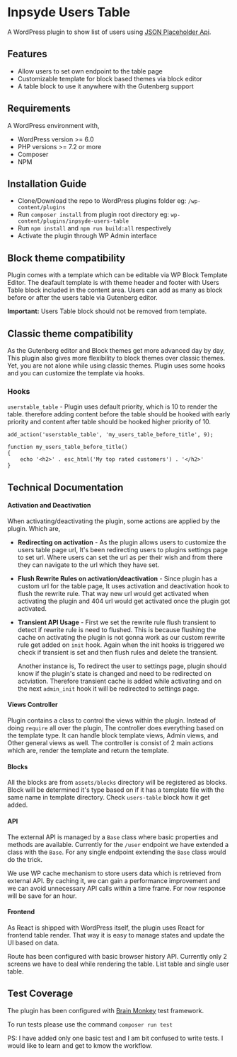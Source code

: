 # Inpsyde Users Table

A WordPress plugin to show list of users using [JSON Placeholder Api](https://jsonplaceholder.typicode.com/).

## Features
- Allow users to set own endpoint to the table page
- Customizable template for block based themes via block editor
- A table block to use it anywhere with the Gutenberg support

## Requirements
A WordPress environment with,
- WordPress version >= 6.0
- PHP versions >= 7.2 or more
- Composer
- NPM

## Installation Guide
- Clone/Download the repo to WordPress plugins folder eg: `/wp-content/plugins`
- Run `composer install` from plugin root directory eg: `wp-content/plugins/inpsyde-users-table`
- Run `npm install` and `npm run build:all` respectively
- Activate the plugin through WP Admin interface


## Block theme compatibility
Plugin comes with a template which can be editable via WP Block Template Editor. The deafault template is with theme header and footer with Users Table block included in the content area. Users can add as many as block before or after the users table via Gutenberg editor.

**Important:** Users Table block should not be removed from template.


## Classic theme compatibility
As the Gutenberg editor and Block themes get more advanced day by day, This plugin also gives more flexibility to block themes over classic themes. Yet, you are not alone while using classic themes. Plugin uses some hooks and you can customize the template via hooks.

### Hooks

`userstable_table` - Plugin uses default priority, which is 10 to render the table. therefore adding content before the table should be hooked with early priority and content after table should be hooked higher priority of 10.

```
add_action('userstable_table', 'my_users_table_before_title', 9);

function my_users_table_before_title()
{
    echo '<h2>' . esc_html('My top rated customers') . '</h2>'
}
```

## Technical Documentation

#### Activation and Deactivation
When activating/deactivating the plugin, some actions are applied by the plugin. Which are,

- **Redirecting on activation** - As the plugin allows users to customize the users table page url, It's been redirecting users to plugins settings page to set url. Where users can set the url as per their wish and from there they can navigate to the url which they have set.

- **Flush Rewrite Rules on activation/deactivation** - Since plugin has a custom url for the table page, It uses activation and deactivation hook to flush the rewrite rule. That way new url would get activated when activating the plugin and 404 url would get activated once the plugin got activated.

- **Transient API Usage** - First we set the rewrite rule flush transient to detect if rewrite rule is need to flushed. This is because flushing the cache on activating the plugin is not gonna work as our custom rewrite rule get added on `init` hook. Again when the init hooks is triggered we check if transient is set and then flush rules and delete the transient.

  Another instance is, To redirect the user to settings page, plugin should know if the plugin's state is changed and need to be redirected on actviation. Therefore transient cache is added while activating and on the next `admin_init` hook it will be redirected to settings page.


#### Views Controller

Plugin contains a class to control the views within the plugin. Instead of doing `require` all over the plugin, The controller does everything based on the template type. It can handle block template views, Admin views, and Other general views as well. The controller is consist of 2 main actions which are, render the template and return the template.

#### Blocks

All the blocks are from `assets/blocks` directory will be registered as blocks. Block will be determined it's type based on if it has a template file with the same name in template directory. Check `users-table` block how it get added.

#### API

The external API is managed by a `Base` class where basic properties and methods are available. Currently for the `/user` endpoint we have extended a class with the `Base`. For any single endpoint extending the `Base` class would do the trick.

We use WP cache mechanism to store users data which is retrieved from external API. By caching it, we can gain a performance improvement and we can avoid unnecessary API calls within a time frame. For now response will be save for an hour.

#### Frontend

As React is shipped with WordPress itself, the plugin uses React for frontend table render. That way it is easy to manage states and update the UI based on data.

Route has been configured with basic browser history API. Currently only 2 screens we have to deal while rendering the table. List table and single user table.

## Test Coverage

The plugin has been configured with [Brain Monkey](https://giuseppe-mazzapica.gitbook.io/brain-monkey/) test framework.

To run tests please use the command `composer run test`

PS: I have added only one basic test and I am bit confused to write tests. I would like to learn and get to kmow the workflow.
